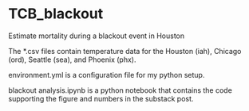 # TCB_blackout
Estimate mortality during a blackout event in Houston

The *.csv files contain temperature data for the Houston (iah), Chicago (ord), Seattle (sea), and Phoenix (phx).

environment.yml is a configuration file for my python setup.

blackout analysis.ipynb is a python notebook that contains the code supporting the figure and numbers in the substack post.
